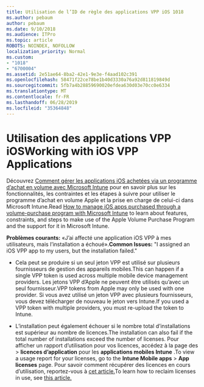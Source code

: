 ```yaml
---
title: Utilisation de l’ID de règle des applications VPP iOS 1018
ms.author: pebaum
author: pebaum
ms.date: 9/10/2018
ms.audience: ITPro
ms.topic: article
ROBOTS: NOINDEX, NOFOLLOW
localization_priority: Normal
ms.custom:
- "1018"
- "6700004"
ms.assetid: 2e51ae64-8ba2-42e1-9e3e-f4aad102c391
ms.openlocfilehash: 58471f22ce78be1b40d3330a76a92d811819849d
ms.sourcegitcommit: 5fb7a4b28859690020efdea630d03e70cc0e6334
ms.translationtype: MT
ms.contentlocale: fr-FR
ms.lasthandoff: 06/28/2019
ms.locfileid: "35364848"
---
```

# <a name="working-with-ios-vpp-applications"></a><span data-ttu-id="5909e-102">Utilisation des applications VPP iOS</span><span class="sxs-lookup"><span data-stu-id="5909e-102">Working with iOS VPP Applications</span></span>

<span data-ttu-id="5909e-103">Découvrez [Comment gérer les applications iOS achetées via un programme d’achat en volume avec Microsoft Intune](https://docs.microsoft.com/intune/vpp-apps-ios) pour en savoir plus sur les fonctionnalités, les contraintes et les étapes à suivre pour utiliser le programme d’achat en volume Apple et la prise en charge de celui-ci dans Microsoft Intune.</span><span class="sxs-lookup"><span data-stu-id="5909e-103">Read [How to manage iOS apps purchased through a volume-purchase program with Microsoft Intune](https://docs.microsoft.com/intune/vpp-apps-ios) to learn about features, constraints, and steps to make use of the Apple Volume Purchase Program and the support for it in Microsoft Intune.</span></span>
  
 <span data-ttu-id="5909e-104">**Problèmes courants:** «J’ai affecté une application iOS VPP à mes utilisateurs, mais l’installation a échoué».</span><span class="sxs-lookup"><span data-stu-id="5909e-104">**Common Issues:** "I assigned an iOS VPP app to my users, but the installation failed."</span></span>
  
- <span data-ttu-id="5909e-105">Cela peut se produire si un seul jeton VPP est utilisé sur plusieurs fournisseurs de gestion des appareils mobiles.</span><span class="sxs-lookup"><span data-stu-id="5909e-105">This can happen if a single VPP token is used across multiple mobile device management providers.</span></span> <span data-ttu-id="5909e-106">Les jetons VPP d’Apple ne peuvent être utilisés qu’avec un seul fournisseur.</span><span class="sxs-lookup"><span data-stu-id="5909e-106">VPP tokens from Apple may only be used with one provider.</span></span> <span data-ttu-id="5909e-107">Si vous avez utilisé un jeton VPP avec plusieurs fournisseurs, vous devez télécharger de nouveau le jeton vers Intune.</span><span class="sxs-lookup"><span data-stu-id="5909e-107">If you used a VPP token with multiple providers, you must re-upload the token to Intune.</span></span>

- <span data-ttu-id="5909e-108">L’installation peut également échouer si le nombre total d’installations est supérieur au nombre de licences.</span><span class="sxs-lookup"><span data-stu-id="5909e-108">The installation can also fail if the total number of installations exceed the number of licenses.</span></span> <span data-ttu-id="5909e-109">Pour afficher un rapport d’utilisation pour vos licences, accédez à la page des \> **licences d’application** pour les **applications mobiles Intune** .</span><span class="sxs-lookup"><span data-stu-id="5909e-109">To view a usage report for your licenses, go to the **Intune Mobile apps** \> **App licenses** page.</span></span> <span data-ttu-id="5909e-110">Pour savoir comment récupérer des licences en cours d’utilisation, reportez-vous à [cet article.](https://docs.microsoft.com/intune/vpp-apps-ios#revoking-app-licenses-and-deleting-tokens)</span><span class="sxs-lookup"><span data-stu-id="5909e-110">To learn how to reclaim licenses in use, see [this article.](https://docs.microsoft.com/intune/vpp-apps-ios#revoking-app-licenses-and-deleting-tokens)</span></span>
